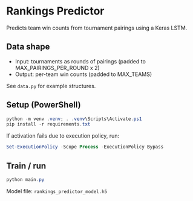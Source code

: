 # Rankings Predictor

Predicts team win counts from tournament pairings using a Keras LSTM.

## Data shape

- Input: tournaments as rounds of pairings (padded to MAX_PAIRINGS_PER_ROUND x 2)
- Output: per-team win counts (padded to MAX_TEAMS)

See `data.py` for example structures.

## Setup (PowerShell)

```powershell
python -m venv .venv; . .venv\Scripts\Activate.ps1
pip install -r requirements.txt
```

If activation fails due to execution policy, run:

```powershell
Set-ExecutionPolicy -Scope Process -ExecutionPolicy Bypass
```

## Train / run

```powershell
python main.py
```

Model file: `rankings_predictor_model.h5`
